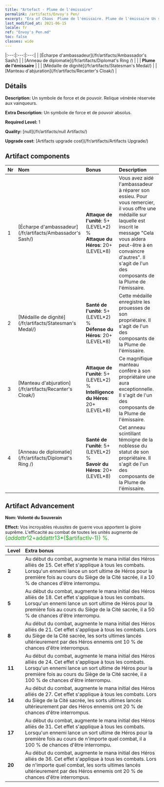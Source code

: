 ```yaml
---
title: "Artefact - Plume de l'émissaire"
permalink: /artifacts/Envoy's Pen/
excerpt: "Era of Chaos  Plume de l'émissaire. Plume de l'émissaire Un symbole de force et de pouvoir. Relique vénérée réservée aux vainqueurs."
last_modified_at: 2021-06-15
locale: fr
ref: "Envoy's Pen.md"
toc: false
classes: wide
---
```


  |:---:|:---:|:---:| 
  |  [Écharpe d'ambassadeur](/fr/artifacts/Ambassador's Sash/) |   |  [Anneau de diplomatie](/fr/artifacts/Diplomat's Ring /) | 
  |   | **Plume de l'émissaire** |  | 
  |  [Médaille de dignité](/fr/artifacts/Statesman's Medal/) |   |  [Manteau d'abjuration](/fr/artifacts/Recanter's Cloak/) | 


## Détails

 **Description:** Un symbole de force et de pouvoir. Relique vénérée réservée aux vainqueurs.

 **Extra Description:** Un symbole de force et de pouvoir absolus.

 **Required Level:** 1

 **Quality:** [null](/fr/artifacts/null Artifacts/)

 **Upgrade cost:** [Artifacts upgrade cost](/fr/artifacts/Artifacts Upgrade/)



## Artifact components

  | Nr |    Nom    |   Bonus | Description | 
  |:---|:-----------|:--------|:------------| 
  | 1 | [Écharpe d'ambassadeur](/fr/artifacts/Ambassador's Sash/) | **Attaque de l'unité**: 5+(LEVEL\*2) %<br/>**Attaque du Héros**: 20+(LEVEL\*8) | Vous avez aidé l'ambassadeur à réparer son essieu. Pour vous remercier, il vous offre une médaille sur laquelle est inscrit le message \"Cela vous aidera peut-être à en convaincre d'autres\". Il s'agit de l'un des composants de la Plume de l'émissaire. | 
  | 2 | [Médaille de dignité](/fr/artifacts/Statesman's Medal/) | **Santé de l'unité**: 5+(LEVEL\*2) %<br/>**Défense du Héros**: 20+(LEVEL\*8) | Cette médaille enregistre les prouesses de son propriétaire. Il s'agit de l'un des composants de la Plume de l'émissaire. | 
  | 3 | [Manteau d'abjuration](/fr/artifacts/Recanter's Cloak/) | **Attaque de l'unité**: 5+(LEVEL\*2) %<br/>**Intelligence du Héros**: 20+(LEVEL\*8) | Ce magnifique manteau confère à son propriétaire une aura exceptionnelle. Il s'agit de l'un des composants de la Plume de l'émissaire. | 
  | 4 | [Anneau de diplomatie](/fr/artifacts/Diplomat's Ring /) | **Santé de l'unité**: 5+(LEVEL\*2) %<br/>**Savoir du Héros**: 20+(LEVEL\*8) | Cet anneau scintillant témoigne de la noblesse du statut de son propriétaire. Il s'agit de l'un des composants de la Plume de l'émissaire. | 


## Artifact Advancement

 **Nom: Volonté du Souverain**

 **Effect:** Vos incroyables réussites de guerre vous apportent la gloire suprême. L'efficacité au combat de toutes les unités augmente de <span style="color: #1ca216;font-size:18px">{$addattr12+$addattr13*($artifactlv-1)} %</span>.

  |  Level  |    Extra bonus  | 
  |:--------|:----------------| 
  | **2** | Au début du combat, augmente le mana initial des Héros alliés de 15. Cet effet s'applique à tous les combats. Lorsqu'un ennemi lance un sort ultime de Héros pour la première fois au cours du Siège de la Cité sacrée, il a 10 % de chances d'être interrompu. | 
  | **5** | Au début du combat, augmente le mana initial des Héros alliés de 18. Cet effet s'applique à tous les combats. Lorsqu'un ennemi lance un sort ultime de Héros pour la première fois au cours du Siège de la Cité sacrée, il a 50 % de chances d'être interrompu. | 
  | **8** | Au début du combat, augmente le mana initial des Héros alliés de 21. Cet effet s'applique à tous les combats. Lors du Siège de la Cité sacrée, les sorts ultimes lancés ultérieurement par des Héros ennemis ont 10 % de chances d'être interrompus. | 
  | **11** | Au début du combat, augmente le mana initial des Héros alliés de 24. Cet effet s'applique à tous les combats. Lorsqu'un ennemi lance un sort ultime de Héros pour la première fois au cours du Siège de la Cité sacrée, il a 100 % de chances d'être interrompu. | 
  | **14** | Au début du combat, augmente le mana initial des Héros alliés de 27. Cet effet s'applique à tous les combats. Lors du Siège de la Cité sacrée, les sorts ultimes lancés ultérieurement par des Héros ennemis ont 20 % de chances d'être interrompus. | 
  | **17** | Au début du combat, augmente le mana initial des Héros alliés de 31. Cet effet s'applique à tous les combats. Lorsqu'un ennemi lance un sort ultime de Héros pour la première fois au cours de n'importe quel combat, il a 100 % de chances d'être interrompu. | 
  | **20** | Au début du combat, augmente le mana initial des Héros alliés de 36. Cet effet s'applique à tous les combats. Lors de n'importe quel combat, les sorts ultimes lancés ultérieurement par des Héros ennemis ont 20 % de chances d'être interrompus. | 
